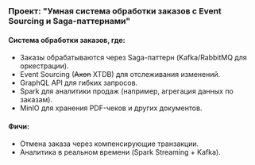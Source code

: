 ### Проект: "Умная система обработки заказов с Event Sourcing и Saga-паттернами"
#### Система обработки заказов, где:
 - Заказы обрабатываются через Saga-паттерн (Kafka/RabbitMQ для оркестрации).
 - Event Sourcing (~~Axon~~ XTDB) для отслеживания изменений.
 - GraphQL API для гибких запросов.
 - Spark для аналитики продаж (например, агрегация данных по заказам).
 - MinIO для хранения PDF-чеков и других документов.
#### Фичи:
 - Отмена заказа через компенсирующие транзакции.
 - Аналитика в реальном времени (Spark Streaming + Kafka).
